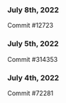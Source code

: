 ### July 8th, 2022

Commit #12723

### July 5th, 2022

Commit #314353


### July 4th, 2022

Commit #72281

